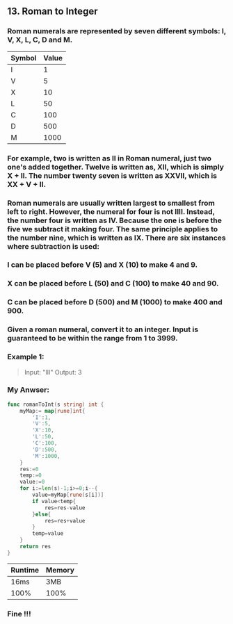 
## 13. Roman to Integer
### Roman numerals are represented by seven different symbols: I, V, X, L, C, D and M.

| Symbol | Value |
| ------ | ------|
| I      |  1    |
| V      |  5    |
| X      |  10   |
| L      |  50   |
| C      |  100  |
| D      |  500  |
| M      |  1000 |
### For example, two is written as II in Roman numeral, just two one's added together. Twelve is written as, XII, which is simply X + II. The number twenty seven is written as XXVII, which is XX + V + II.

### Roman numerals are usually written largest to smallest from left to right. However, the numeral for four is not IIII. Instead, the number four is written as IV. Because the one is before the five we subtract it making four. The same principle applies to the number nine, which is written as IX. There are six instances where subtraction is used:

### I can be placed before V (5) and X (10) to make 4 and 9. 
### X can be placed before L (50) and C (100) to make 40 and 90. 
### C can be placed before D (500) and M (1000) to make 400 and 900.
### Given a roman numeral, convert it to an integer. Input is guaranteed to be within the range from 1 to 3999.

### Example 1:

> Input: "III"
> Output: 3

### My Anwser:
```go
func romanToInt(s string) int {
    myMap:= map[rune]int{
        'I':1,
        'V':5,
        'X':10,
        'L':50,
        'C':100,
        'D':500,
        'M':1000,
    }
    res:=0
    temp:=0
    value:=0
    for i:=len(s)-1;i>=0;i--{
        value=myMap[rune(s[i])]
        if value<temp{
            res=res-value
        }else{
            res=res+value
        }
        temp=value
    }
    return res
}
```

| Runtime | Memory |
| ------ | ------ |
| 16ms | 3MB |
| 100% | 100% |

### Fine !!!
